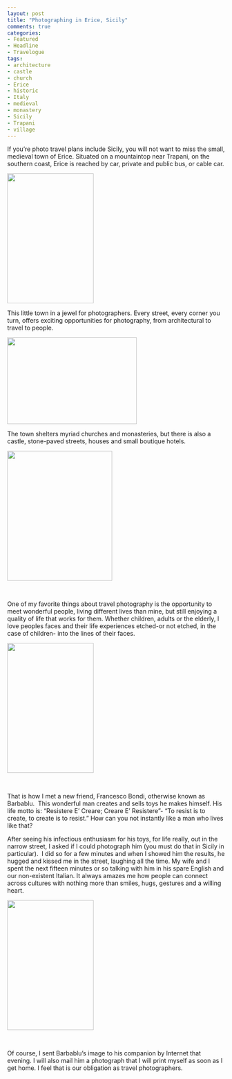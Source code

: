 ```yaml
---
layout: post
title: "Photographing in Erice, Sicily"
comments: true
categories:
- Featured
- Headline
- Travelogue
tags:
- architecture
- castle
- church
- Erice
- historic
- Italy
- medieval
- monastery
- Sicily
- Trapani
- village
---
```

If you’re photo travel plans include Sicily, you will not want to miss the small, medieval town of Erice. Situated on a mountaintop near Trapani, on the southern coast, Erice is reached by car, private and public bus, or cable car.

<a href="http://blog.lesterpickerphoto.com/wp-content/uploads/2013/05/DSC_9824-2.jpg"><img class="alignnone size-medium wp-image-2769" title="DSC_9824-2" src="http://blog.lesterpickerphoto.com/wp-content/uploads/2013/05/DSC_9824-2-200x300.jpg" alt="" width="200" height="300"></a>

<!--more-->

This little town in a jewel for photographers. Every street, every corner you turn, offers exciting opportunities for photography, from architectural to travel to people. 

<a href="http://blog.lesterpickerphoto.com/wp-content/uploads/2013/05/DSC_9844-2.jpg"><img class="alignnone size-medium wp-image-2770" title="DSC_9844-2" src="http://blog.lesterpickerphoto.com/wp-content/uploads/2013/05/DSC_9844-2-300x200.jpg" alt="" width="300" height="200"></a>

The town shelters myriad churches and monasteries, but there is also a castle, stone-paved streets, houses and small boutique hotels.

<a href="http://blog.lesterpickerphoto.com/wp-content/uploads/2013/05/DSC_9879-2-Panorama-2.jpg"><img class="alignnone size-medium wp-image-2771" title="DSC_9879-2 Panorama-2" src="http://blog.lesterpickerphoto.com/wp-content/uploads/2013/05/DSC_9879-2-Panorama-2-243x300.jpg" alt="" width="243" height="300"></a>

 

One of my favorite things about travel photography is the opportunity to meet wonderful people, living different lives than mine, but still enjoying a quality of life that works for them. Whether children, adults or the elderly, I love peoples faces and their life experiences etched-or not etched, in the case of children- into the lines of their faces.

<a href="http://blog.lesterpickerphoto.com/wp-content/uploads/2013/05/DSC_9923-2.jpg"><img class="size-medium wp-image-2772" title="DSC_9923-2" src="http://blog.lesterpickerphoto.com/wp-content/uploads/2013/05/DSC_9923-2-200x300.jpg" alt="" width="200" height="300"></a>

 

That is how I met a new friend, Francesco Bondi, otherwise known as Barbablu.  This wonderful man creates and sells toys he makes himself. His life motto is: “Resistere E’ Creare; Creare E’ Resistere”- “To resist is to create, to create is to resist.” How can you not instantly like a man who lives like that?

After seeing his infectious enthusiasm for his toys, for life really, out in the narrow street, I asked if I could photograph him (you must do that in Sicily in particular).  I did so for a few minutes and when I showed him the results, he hugged and kissed me in the street, laughing all the time. My wife and I spent the next fifteen minutes or so talking with him in his spare English and our non-existent Italian. It always amazes me how people can connect across cultures with nothing more than smiles, hugs, gestures and a willing heart.

<a href="http://blog.lesterpickerphoto.com/wp-content/uploads/2013/05/DSC_9905-2.jpg"><img class="size-medium wp-image-2773" title="DSC_9905-2" src="http://blog.lesterpickerphoto.com/wp-content/uploads/2013/05/DSC_9905-2-200x300.jpg" alt="" width="200" height="300"></a>

 

Of course, I sent Barbablu’s image to his companion by Internet that evening. I will also mail him a photograph that I will print myself as soon as I get home. I feel that is our obligation as travel photographers.

 

 